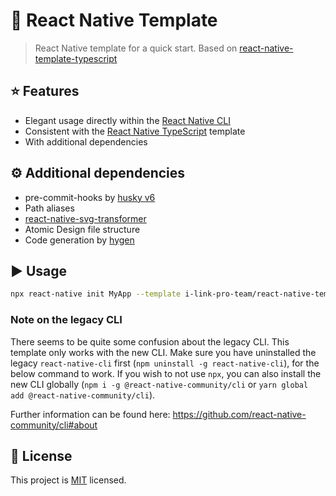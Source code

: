# :space_invader: React Native Template

> React Native template for a quick start. Based on [react-native-template-typescript](https://github.com/react-native-community/react-native-template-typescript)
## :star: Features

- Elegant usage directly within the [React Native CLI](https://github.com/react-native-community/cli)
- Consistent with the [React Native TypeScript]((https://github.com/react-native-community/react-native-template-typescript)) template
- With additional dependencies

## :gear: Additional dependencies

- pre-commit-hooks by [husky v6](https://typicode.github.io/husky/)
- Path aliases
- [react-native-svg-transformer](https://github.com/kristerkari/react-native-svg-transformer)
- Atomic Design file structure
- Code generation by [hygen](https://www.hygen.io/)

## :arrow_forward: Usage

```sh
npx react-native init MyApp --template i-link-pro-team/react-native-template
```

### Note on the legacy CLI
There seems to be quite some confusion about the legacy CLI. This template only works with the new CLI. Make sure you have uninstalled the legacy `react-native-cli` first (`npm uninstall -g react-native-cli`), for the below command to work. If you wish to not use `npx`, you can also install the new CLI globally (`npm i -g @react-native-community/cli` or `yarn global add @react-native-community/cli`).

Further information can be found here: https://github.com/react-native-community/cli#about

## :bookmark: License

This project is [MIT](LICENSE) licensed.
